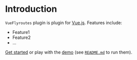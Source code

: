 # Introduction

`VueFlyroutes` plugin is plugin for [Vue.js](http://vuejs.org).
Features include:

- Feature1
- Feature2
- ...

[Get started](./started/) or play with the [demo](https://github.com//vue-flyroutes/tree/dev/demo) (see [`README.md`](https://github.com//vue-flyroutes/) to run them).
